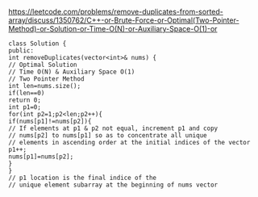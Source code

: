 https://leetcode.com/problems/remove-duplicates-from-sorted-array/discuss/1350762/C++-or-Brute-Force-or-Optimal(Two-Pointer-Method)-or-Solution-or-Time-O(N)-or-Auxiliary-Space-O(1)-or
​
```
class Solution {
public:
int removeDuplicates(vector<int>& nums) {
// Optimal Solution
// Time O(N) & Auxiliary Space O(1)
// Two Pointer Method
int len=nums.size();
if(len==0)
return 0;
int p1=0;
for(int p2=1;p2<len;p2++){
if(nums[p1]!=nums[p2]){
// If elements at p1 & p2 not equal, increment p1 and copy
// nums[p2] to nums[p1] so as to concentrate all unique
// elements in ascending order at the initial indices of the vector
p1++;
nums[p1]=nums[p2];
}
}
// p1 location is the final indice of the
// unique element subarray at the beginning of nums vector